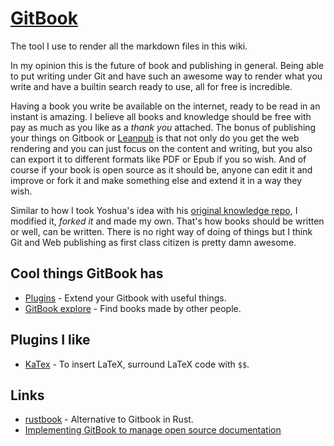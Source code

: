 # [GitBook](https://www.gitbook.com)
The tool I use to render all the markdown files in this wiki.

In my opinion this is the future of book and publishing in general. Being able to put writing under Git and have such an awesome way to render what you write and have a builtin search ready to use, all for free is incredible.

Having a book you write be available on the internet, ready to be read in an instant is amazing. I believe all books and knowledge should be free with pay as much as you like as a _thank you_ attached. The bonus of publishing your things on Gitbook or [Leanpub](https://leanpub.com) is that not only do you get the web rendering and you can just focus on the content and writing, but you also can export it to different formats like PDF or Epub if you so wish. And of course if your book is open source as it should be, anyone can edit it and improve or fork it and make something else and extend it in a way they wish.

Similar to how I took Yoshua's idea with his [original knowledge repo](https://github.com/yoshuawuyts/knowledge), I modified it, _forked it_ and made my own. That's how books should be written or well, can be written. There is no right way of doing of things but I think Git and Web publishing as first class citizen is pretty damn awesome.

## Cool things GitBook has
- [Plugins](https://toolchain.gitbook.com/) - Extend your Gitbook with useful things.
- [GitBook explore](https://www.gitbook.com/explore) - Find books made by other people.

## Plugins I like
- [KaTex](https://plugins.gitbook.com/plugin/katex) - To insert LaTeX, surround LaTeX code with `$$`.

## Links
- [rustbook](https://github.com/steveklabnik/rustbook) - Alternative to Gitbook in Rust.
- [Implementing GitBook to manage open source documentation](https://blog.strapi.io/gitbook-open-source-documentation/)